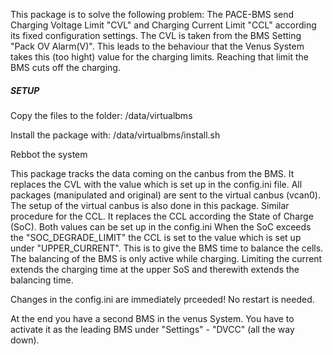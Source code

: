 This package is to solve the following problem:
The PACE-BMS send Charging Voltage Limit "CVL" and Charging Current Limit "CCL" according its fixed configuration settings.
The CVL is taken from the BMS Setting "Pack OV Alarm(V)". This leads to the behaviour that the Venus System takes this (too hight) value for the charging limits. 
Reaching that limit the BMS cuts off the charging.

##### SETUP #####
Copy the files to the folder:
/data/virtualbms

Install the package with:
/data/virtualbms/install.sh

Rebbot the system

This package tracks the data coming on the canbus from the BMS. It replaces the CVL with the value which is set up in the config.ini file.
All packages (manipulated and original) are sent to the virtual canbus (vcan0).
The setup of the virtual canbus is also done in this package.
Similar procedure for the CCL. It replaces the CCL according the State of Charge (SoC). Both values can be set up in the config.ini
When the SoC exceeds the "SOC_DEGRADE_LIMIT" the CCL is set to the value which is set up under "UPPER_CURRENT". 
This is to give the BMS time to balance the cells. The balancing of the BMS is only active while charging. 
Limiting the current extends the charging time at the upper SoS and therewith extends the balancing time.

Changes in the config.ini are immediately prceeded! No restart is needed.

At the end you have a second BMS in the venus System. You have to activate it as the leading BMS under "Settings" - "DVCC" (all the way down).
